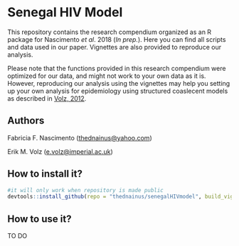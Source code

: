 # Senegal HIV Model

This repository contains the research compendium organized as an R package for Nascimento _et al_. 2018 (_In prep._). Here you can find all scripts and data used in our paper. Vignettes are also provided to reproduce our analysis.

Please note that the functions provided in this research compendium were optimized for our data, and might not work to your own data as it is. However, reproducing our analysis using the vignettes may help you setting up your own analysis for epidemiology using structured coaslecent models as described in [Volz, 2012](http://www.genetics.org/content/190/1/187).

## Authors
Fabricia F. Nascimento (thednainus@yahoo.com)

Erik M. Volz (e.volz@imperial.ac.uk)

## How to install it?

```r
#it will only work when repository is made public
devtools::install_github(repo = "thednainus/senegalHIVmodel", build_vignettes = T)
```
## How to use it?
TO DO
